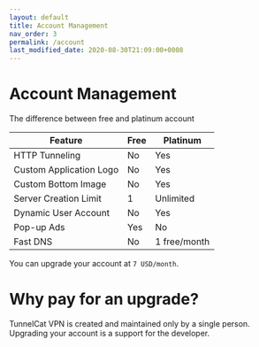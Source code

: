 ```yaml
---
layout: default
title: Account Management
nav_order: 3
permalink: /account
last_modified_date: 2020-08-30T21:09:00+0008
---
```



# Account Management

The difference between free and platinum account

| Feature | Free  |  Platinum |  
|---|---|---|
| HTTP Tunneling | No  | Yes  |
| Custom Application Logo | No | Yes |
| Custom Bottom Image | No | Yes  |
| Server Creation Limit | 1 | Unlimited |
| Dynamic User Account | No | Yes |
| Pop-up Ads | Yes | No |
| Fast DNS | No | 1 free/month |

You can upgrade your account at `7 USD/month`.

# Why pay for an upgrade?
TunnelCat VPN is created and maintained only by a single person. Upgrading your account is a support for the developer.